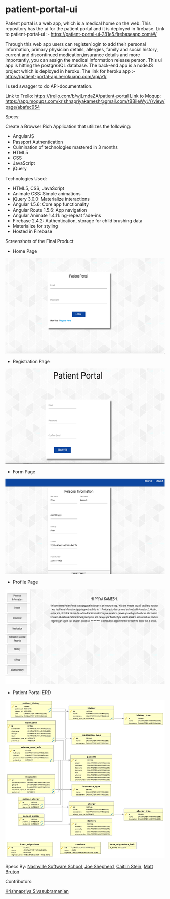 # patient-portal-ui

Patient portal is a web app, which is a medical home on the web.
This repository has the ui for the patient portal and it is deployed in firebase.
Link to patient-portal-ui :- https://patient-portal-ui-281e5.firebaseapp.com/#/

Through this web app users can register/login to add their personal information, primary physician details, allergies, family and social history, current and discontinued medication,insurance details and more importantly, you can assign the medical information release person.
This ui app is hitting the postgreSQL database. The back-end app is a nodeJS project which is deployed in heroku. The link for heroku app :-https://patient-portal-api.herokuapp.com/api/v1/

I used swagger to do API-documentation.


Link to Trello: https://trello.com/b/wjLmdaZA/patient-portal
Link to Moqup: https://app.moqups.com/krishnapriyakamesh@gmail.com/tBBiieWyLY/view/page/abafec954

Specs:

Create a Browser Rich Application that utilizes the following:
* AngularJS
* Passport Authentication
* Culmination of technologies mastered in 3 months
* HTML5
* CSS
* JavaScript
* jQuery

Technologies Used:

* HTML5, CSS, JavaScript
* Animate CSS: Simple animations
* jQuery 3.0.0: Materialize interactions
* Angular 1.5.6: Core app functionality
* Angular Route 1.5.6: App navigation
* Angular Animate 1.4.11: ng-repeat fade-ins
* Firebase 2.4.2: Authentication, storage for child brushing data
* Materialize for styling
* Hosted in Firebase

Screenshots of the Final Product

* Home Page
<img src="/public/images/patientportal/login.png" height="300px" width="600px">

* Registration Page
<img src="/public/images/patientportal/register.png" height="300px" width="600px">

* Form Page
<img src="/public/images/patientportal/form.png" height="300px" width="600px">


* Profile Page
<img src="/public/images/patientportal/profile.png" height="300px" width="600px">

* Patient Portal ERD
<img src="/public/images/patientportal/pp-erd.jpg" height="500px" width="600px">

Specs By:
[Nashville Software School](https://github.com/nashville-software-school),
[Joe Shepherd](https://github.com/JoeShep),
[Caitlin Stein](https://github.com/C-Stein),
[Matt Bruton](https://github.com/mattbruton)




Contributors:

[Krishnapriya Sivasubramanian](https://github.com/priyakamesh)
